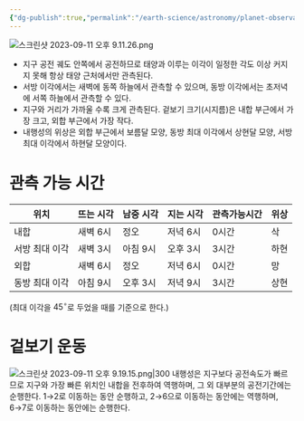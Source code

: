 ```yaml
---
{"dg-publish":true,"permalink":"/earth-science/astronomy/planet-observation/inner-planet/","tags":["earth"]}
---
```


![스크린샷 2023-09-11 오후 9.11.26.png](/img/user/attatchments/%EC%8A%A4%ED%81%AC%EB%A6%B0%EC%83%B7%202023-09-11%20%EC%98%A4%ED%9B%84%209.11.26.png)
- 지구 공전 궤도 안쪽에서 공전하므로 태양과 이루는 이각이 일정한 각도 이상 커지지 못해 항상 태양 근처에서만 관측된다.
- 서방 이각에서는 새벽에 동쪽 하늘에서 관측할 수 있으며, 동방 이각에서는 초저녁에 서쪽 하늘에서 관측할 수 있다.
- 지구와 거리가 가까울 수록 크게 관측된다. 겉보기 크기(시지름)은 내합 부근에서 가장 크고, 외합 부근에서 가장 작다.
- 내행성의 위상은 외합 부근에서 보름달 모양, 동방 최대 이각에서 상현달 모양, 서방 최대 이각에서 하현달 모양이다.
# 관측 가능 시간
| 위치           | 뜨는 시각 | 남중 시각 | 지는 시각 | 관측가능시간 | 위상 |
| -------------- | --------- | --------- | --------- | ------------ | ---- |
| 내합           | 새벽 6시  | 정오      | 저녁 6시  | 0시간        | 삭   |
| 서방 최대 이각 | 새벽 3시  | 아침 9시  | 오후 3시  | 3시간        | 하현 |
| 외합           | 새벽 6시  | 정오      | 저녁 6시 | 0시간        | 망   |
| 동방 최대 이각 | 아침 9시  | 오후 3시  | 저녁 9시  | 3시간        | 상현     |
(최대 이각을 $45^\circ$로 두었을 때를 기준으로 한다.)
# 겉보기 운동
![스크린샷 2023-09-11 오후 9.19.15.png|300](/img/user/attatchments/%EC%8A%A4%ED%81%AC%EB%A6%B0%EC%83%B7%202023-09-11%20%EC%98%A4%ED%9B%84%209.19.15.png)
내행성은 지구보다 공전속도가 빠르므로 지구와 가장 빠른 위치인 내합을 전후하여 역행하며, 그 외 대부분의 공전기간에는 순행한다. 1→2로 이동하는 동안 순행하고, 2→6으로 이동하는 동안에는 역행하며, 6→7로 이동하는 동안에는 순행한다.